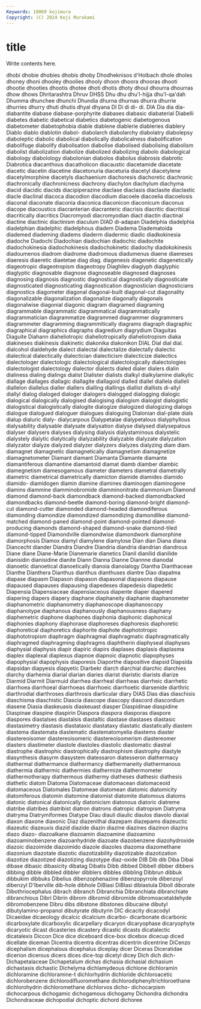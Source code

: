 ```yaml
---
Keywords: 10069 kojimura
Copyright: (C) 2024 Koji Murakami
---
```


# title

Write contents here.



 dhobi dhobie dhobies dhobis dhoby
Dhodheknisos d'Holbach dhole dholes dhoney dhoni dhooley dhoolies dhooly dhoon
dhoora dhooras dhooti dhootie dhooties dhootis dhotee dhoti dhotis dhoty
dhoul dhourra dhourras dhow dhows Dhritarashtra Dhruv DHSS Dhu dhu
dhu'l-hijja dhu'l-qa'dah Dhumma dhunchee dhunchi Dhundia dhurna dhurnas dhurra dhurrie
dhurries dhurry dhuti dhutis dhyal dhyana DI Di di di-
di. DIA Dia dia dia- diabantite diabase diabase-porphyrite diabases diabasic
diabaterial Diabelli diabetes diabetic diabetical diabetics diabetogenic diabetogenous diabetometer diabetophobia
diable diablene diablerie diableries diablery Diablo diablo diablotin diabol- diabolarch
diabolarchy diabolatry diabolepsy diaboleptic diabolic diabolical diabolically diabolicalness diabolification diabolifuge
diabolify diabolisation diabolise diabolised diabolising diabolism diabolist diabolization diabolize diabolized
diabolizing diabolo diabological diabology diabolology diabolonian diabolos diabolus diabrosis diabrotic
Diabrotica diacanthous diacatholicon diacaustic diacetamide diacetate diacetic diacetin diacetine diacetonuria
diaceturia diacetyl diacetylene diacetylmorphine diacetyls diachaenium diachoresis diachoretic diachronic diachronically
diachronicness diachrony diachylon diachylum diachyma diacid diacidic diacids diacipiperazine diaclase
diaclasis diaclasite diaclastic diacle diaclinal diacoca diacodion diacodium diacoele diacoelia
diacoelosis diaconal diaconate diaconia diaconica diaconicon diaconicum diaconus diacope diacoustics
diacranterian diacranteric diacrisis diacritic diacritical diacritically diacritics Diacromyodi diacromyodian diact
diactin diactinal diactine diactinic diactinism diaculum DIAD di-adapan Diadelphia diadelphia
diadelphian diadelphic diadelphous diadem Diadema Diadematoida diademed diademing diadems diaderm
diadermic diadic diadkokinesia diadoche Diadochi Diadochian diadochian diadochic diadochite diadochokinesia
diadochokinesis diadochokinetic diadochy diadokokinesis diadoumenos diadrom diadrome diadromous diadumenus diaene
diaereses diaeresis diaeretic diaetetae diag diag. diagenesis diagenetic diagenetically diageotropic
diageotropism diageotropy Diaghilev diaglyph diaglyphic diaglyptic diagnosable diagnose diagnoseable diagnosed
diagnoses diagnosing diagnosis diagnostic diagnostical diagnostically diagnosticate diagnosticated diagnosticating diagnostication
diagnostician diagnosticians diagnostics diagometer diagonal diagonal-built diagonal-cut diagonality diagonalizable diagonalization
diagonalize diagonally diagonals diagonalwise diagonial diagonic diagram diagramed diagraming diagrammable
diagrammatic diagrammatical diagrammatically diagrammatician diagrammatize diagrammed diagrammer diagrammers diagrammeter diagramming
diagrammitically diagrams diagraph diagraphic diagraphical diagraphics diagraphs diagredium diagrydium Diaguitas
Diaguite Diahann diaheliotropic diaheliotropically diaheliotropism diaka diakineses diakinesis diakinetic diakonika
diakonikon DIAL Dial dial dial. dialcohol dialdehyde dialect dialectal dialectalize
dialectally dialectic dialectical dialectically dialectician dialecticism dialecticize dialectics dialectologer dialectologic
dialectological dialectologically dialectologies dialectologist dialectology dialector dialects dialed dialer dialers
dialin dialiness dialing dialings dialist Dialister dialists dialkyl dialkylamine dialkylic
diallage diallages diallagic diallagite diallagoid dialled diallel diallela dialleli diallelon
diallelus dialler diallers dialling diallings diallist diallists di-allyl diallyl dialog
dialoged dialoger dialogers dialogged dialogging dialogic dialogical dialogically dialogised dialogising
dialogism dialogist dialogistic dialogistical dialogistically dialogite dialogize dialogized dialogizing dialogs
dialogue dialogued dialoguer dialogues dialoguing Dialonian dial-plate dials dialup dialuric
dialy- dialycarpous Dialypetalae dialypetalous dialyphyllous dialysability dialysable dialysate dialysation dialyse
dialysed dialysepalous dialyser dialysers dialyses dialysing dialysis dialystaminous dialystelic dialystely
dialytic dialytically dialyzability dialyzable dialyzate dialyzation dialyzator dialyze dialyzed dialyzer
dialyzers dialyzes dialyzing diam diam. diamagnet diamagnetic diamagnetically diamagnetism diamagnetize
diamagnetometer Diamant diamant Diamanta Diamante diamante diamantiferous diamantine diamantoid diamat
diamb diamber diambic diamegnetism diamesogamous diameter diameters diametral diametrally diametric
diametrical diametrically diamicton diamide diamides diamido diamido- diamidogen diamin diamine
diamines diaminogen diaminogene diamins diammine diamminobromide diamminonitrate diammonium Diamond diamond
diamond-back diamondback diamond-backed diamondbacked diamondbacks diamond-beetle diamond-boring diamond-bright diamond-cut diamond-cutter
diamonded diamond-headed diamondiferous diamonding diamondize diamondized diamondizing diamondlike diamond-matched diamond-paned
diamond-point diamond-pointed diamond-producing diamonds diamond-shaped diamond-snake diamond-tiled diamond-tipped Diamondville diamondwise
diamondwork diamorphine diamorphosis Diamox diamyl diamylene diamylose Dian dian Diana
diana Diancecht diander Diandra Diandre Diandria diandria diandrian diandrous Diane
diane Diane-Marie Dianemarie dianetics Dianil dianilid dianilide dianisidin dianisidine dianite
Diann Dianna Dianne Diannne dianodal dianoetic dianoetical dianoetically dianoia dianoialogy
Diantha Dianthaceae Dianthe Dianthera Dianthus dianthus dianthuses diantre Diao diapalma
diapase diapasm Diapason diapason diapasonal diapasons diapause diapaused diapauses diapausing
diapedeses diapedesis diapedetic Diapensia Diapensiaceae diapensiaceous diapente diaper diapered diapering
diapers diapery diaphane diaphaneity diaphanie diaphanometer diaphanometric diaphanometry diaphanoscope diaphanoscopy
diaphanotype diaphanous diaphanously diaphanousness diaphany diaphemetric diaphone diaphones diaphonia diaphonic
diaphonical diaphonies diaphony diaphorase diaphoreses diaphoresis diaphoretic diaphoretical diaphoretics diaphorite
diaphote diaphototropic diaphototropism diaphragm diaphragmal diaphragmatic diaphragmatically diaphragmed diaphragming diaphragms
diaphtherin diaphyseal diaphyses diaphysial diaphysis diapir diapiric diapirs diaplases diaplasis
diaplasma diaplex diaplexal diaplexus diapnoe diapnoic diapnotic diapophyses diapophysial diapophysis
diaporesis Diaporthe diapositive diapsid Diapsida diapsidan diapyesis diapyetic Diarbekr diarch
diarchial diarchic diarchies diarchy diarhemia diarial diarian diaries diarist diaristic
diarists diarize Diarmid Diarmit Diarmuid diarrhea diarrheal diarrheas diarrheic diarrhetic
diarrhoea diarrhoeal diarrhoeas diarrhoeic diarrhoetic diarsenide diarthric diarthrodial diarthroses diarthrosis
diarticular diary DIAS Dias dias diaschisis diaschisma diaschistic Diascia diascope
diascopy diascord diascordium diasene Diasia diaskeuasis diaskeuast diasper Diaspidinae diaspidine
Diaspinae diaspine diaspirin Diaspora diaspora diasporas diaspore diaspores diastalses diastalsis
diastaltic diastase diastases diastasic diastasimetry diastasis diastataxic diastataxy diastatic diastatically
diastem diastema diastemata diastematic diastematomyelia diastems diaster diastereoisomer diastereoisomeric diastereoisomerism
diastereomer diasters diastimeter diastole diastoles diastolic diastomatic diastral diastrophe diastrophic
diastrophically diastrophism diastrophy diastyle diasynthesis diasyrm diasystem diatessaron diatesseron diathermacy
diathermal diathermance diathermancy diathermaneity diathermanous diathermia diathermic diathermies diathermize diathermometer
diathermotherapy diathermous diathermy diatheses diathesic diathesis diathetic diatom Diatoma Diatomaceae
diatomacean diatomaceoid diatomaceous Diatomales Diatomeae diatomean diatomic diatomicity diatomiferous diatomin
diatomine diatomist diatomite diatomous diatoms diatonic diatonical diatonically diatonicism diatonous
diatoric diatreme diatribe diatribes diatribist diatron diatrons diatropic diatropism Diatryma
diatryma Diatrymiformes Diatype Diau diauli diaulic diaulos diavolo diaxial diaxon
diaxone diaxonic Diaz diazenithal diazepam diazepams diazeuctic diazeutic diazeuxis diazid
diazide diazin diazine diazines diazinon diazins diazo diazo- diazoalkane diazoamin
diazoamine diazoamino diazoaminobenzene diazoanhydride diazoate diazobenzene diazohydroxide diazoic diazoimide diazoimido
diazole diazoles diazoma diazomethane diazonium diazotate diazotic diazotizability diazotizable diazotization
diazotize diazotized diazotizing diazotype diaz-oxide DIB Dib dib Diba Dibai
dibase dibasic dibasicity dibatag Dibatis Dibb dibbed Dibbell dibber dibbers
dibbing dibble dibbled dibbler dibblers dibbles dibbling Dibbrun dibbuk dibbukim
dibbuks Dibelius dibenzophenazine dibenzopyrrole dibenzoyl dibenzyl D'Iberville dib-hole dibhole DiBiasi
DiBlasi diblastula Diboll diborate Dibothriocephalus dibrach dibranch Dibranchia Dibranchiata dibranchiate
dibranchious Dibri Dibrin dibrom dibromid dibromide dibromoacetaldehyde dibromobenzene Dibru dibs
dibstone dibstones dibucaine dibutyl dibutylamino-propanol dibutyrate dibutyrin DIC dicacity dicacodyl
Dicaeidae dicaeology dicalcic dicalcium dicarbo- dicarbonate dicarbonic dicarboxylate dicarboxylic dicarpellary
dicaryon dicaryophase dicaryophyte dicaryotic dicast dicasteries dicastery dicastic dicasts dicatalectic
dicatalexis Diccon Dice dice diceboard dice-box dicebox dicecup diced dicellate
diceman Dicentra dicentra dicentras dicentrin dicentrine DiCenzo dicephalism dicephalous dicephalus
diceplay dicer Diceras Diceratidae dicerion dicerous dicers dices dice-top dicetyl
dicey Dich dich dich- Dichapetalaceae Dichapetalum dichas dichasia dichasial dichasium
dichastasis dichastic Dichelyma dichlamydeous dichlone dichloramin dichloramine dichloramine-t dichlorhydrin dichloride
dichloroacetic dichlorobenzene dichlorodifluoromethane dichlorodiphenyltrichloroethane dichlorohydrin dichloromethane dichlorvos dicho- dichocarpism dichocarpous
dichogamic dichogamous dichogamy Dichondra dichondra Dichondraceae dichopodial dichoptic dichord dichoree

